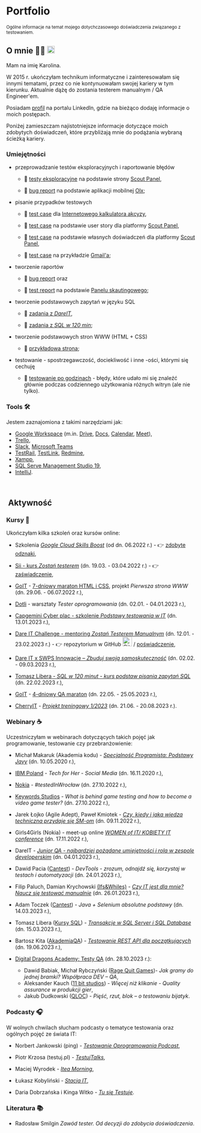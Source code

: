# Portfolio
<sub> Ogólne informacje na temat mojego dotychczasowego doświadczenia związanego z testowaniem.

## O mnie 👩‍💻 [<img width="20" alt="LinkedIn logo" src="https://user-images.githubusercontent.com/110050632/220698295-2aaafcfd-449e-4ebc-8b83-150a4fe3ddac.png">](https://www.linkedin.com/in/karabiel/)


Mam na imię Karolina.

W 2015 r. ukończyłam technikum informatyczne i zainteresowałam się innymi tematami, przez co nie kontynuowałam swojej kariery w tym kierunku. Aktualnie dążę do zostania testerem manualnym / QA Engineer'em. 

Posiadam [profil](https://www.linkedin.com/in/karabiel/) na portalu LinkedIn, gdzie na bieżąco dodaję informacje o moich postępach.
 
Poniżej zamieszczam najistotniejsze informacje dotyczące moich zdobytych doświadczeń, które przybliżają mnie do podążania wybraną ścieżką kariery.


### Umiejętności

  * przeprowadzanie testów eksploracyjnych i raportowanie błędów


    - :link: [testy eksploracyjne](https://github.com/karabiel/challenge_portfolio_Karolina#subtask-4-testy-eksploracyjne-na-podstawie-strony-scouts-panel) na podstawie strony [Scout Panel](https://scouts-test.futbolkolektyw.pl/),


    - :link: [bug report](https://docs.google.com/document/d/10Z9YXiHvSQIUTTH_gE_tWjCFvfwflCbufErSiO5BM9w/edit) na podstawie aplikacji mobilnej [Olx](https://play.google.com/store/apps/details?id=pl.tablica&hl=pl&gl=US);



  * pisanie przypadków testowych


    - :link: [test case](https://docs.google.com/spreadsheets/d/1gMRvA4AzB3IckBaf9QPf3tALYW9ygNu0e_rcYhbp9M8/edit?usp=sharing) dla [Internetowego kalkulatora akcyzy](https://obliczakcyze.pl/),


    - :link: [test case](https://docs.google.com/document/d/16axYt9oWGVhoxJG_qsYtjMcE5DUH_8Lb6Pc2V6E4WtQ/edit) na podstawie user story dla platformy [Scout Panel](https://scouts-test.futbolkolektyw.pl/),


    - :link: [test case](https://docs.google.com/document/d/1GMdhsz729eZkyM9er0wHh-U1uyYDE_b8DTaAOpzDUXg/edit) na podstawie własnych doświadczeń dla platformy [Scout Panel](https://scouts-test.futbolkolektyw.pl/),
 


    - :link: [test case](https://docs.google.com/spreadsheets/d/1m42aw74ORIgIxPNJ6pHRAMbvcZYDSOixvUUUSEOibPc/edit#gid=1984670991) na przykładzie [Gmail'a](www.gmail.com);


  * tworzenie raportów


    - :link: [bug report](https://docs.google.com/document/d/1fc_X-yDKoup5dAW1CryDtON9PDTs1DBv-mdBZgsI9uk/edit) oraz


    - :link: [test report](https://docs.google.com/document/d/1KBOfmVwDDewuCNtc_5K7XHYyNXzRtOEJ_VUHEgW1zSM/edit) na podstawie [Panelu skautingowego](https://scouts.futbolkolektyw.pl/);


  * tworzenie podstawowych zapytań w języku SQL


    - :link: [zadania z *DareIT*](https://github.com/karabiel/challenge_portfolio_Karolina#subtask-3-zadania-weight_lifting),
    
    
    - :link: [zadania z *SQL w 120 min*](https://github.com/karabiel/SQL-w-120-min/blob/main/README.md);

  * tworzenie podstawowych stron WWW (HTML + CSS)


    - :link: [przykładowa strona](https://62c29c2fac36813543eb1f90--venerable-chaja-3bae5f.netlify.app/);
    

  * testowanie - spostrzegawczość, dociekliwość i inne -ości, którymi się cechuję 
 

    - :link: [testowanie po godzinach](https://docs.google.com/document/d/11OYDfNMvq5at9UK4e01jVxfimCmF35glh1GNUl4dP6Q/edit) - błędy, które udało mi się znaleźć głównie podczas codziennego użytkowania różnych witryn (ale nie tylko).


### Tools :hammer_and_wrench:

Jestem zaznajomiona z takimi narzędziami jak:

  - [Google Workspace](https://workspace.google.com/features/) (m.in. [Drive](https://workspace.google.com/products/drive/), [Docs](https://workspace.google.com/products/docs/), [Calendar](https://workspace.google.com/products/calendar/), [Meet](https://workspace.google.com/products/meet/)),
  - [Trello](https://trello.com/pl),
  - [Slack](https://slack.com/), [Microsoft Teams](https://www.microsoft.com/pl-pl/microsoft-teams/group-chat-software)
  - [TestRail](http://testrail.com/), [TestLink](https://testlink.org/), [Redmine](https://www.redmine.org/),
  - [Xampp](https://www.apachefriends.org/pl/index.html),
  - [SQL Serve Management Studio 19](https://learn.microsoft.com/en-us/sql/ssms/download-sql-server-management-studio-ssms?view=sql-server-ver16),
  - [IntelliJ](https://www.jetbrains.com/idea/).
<br>

##  Aktywność


### Kursy :school_satchel:

Ukończyłam kilka szkoleń oraz kursów online:

  * Szkolenia [*Google Cloud Skills Boost*](https://www.cloudskillsboost.google/) (od dn. 06.2022 r.) - :point_right: [zdobyte odznaki](https://www.cloudskillsboost.google/public_profiles/f9509f71-eac0-4a44-8aa6-6cc23e8eb26a),

  * [Sii - kurs *Zostań testerem*](https://sii.pl/szkolenia/oferta/zostan-testerem/) (dn. 19.03. - 03.04.2022 r.) - :point_right: [zaświadczenie](https://drive.google.com/file/d/1vqA5gkPpQiQY4HiVvZ-A2paccgTGGMYn/view),

  * [GoIT](https://m.goit.global/pl/) - [7-dniowy maraton HTML i CSS](https://m.goit.global/pl/?utm_source=organic&utm_medium=seo&utm_campaign=freeproductpage), projekt *Pierwsza strona WWW* (dn. 29.06. - 06.07.2022 r.),

  * [Dotli](https://dotli.pl/qc/) - warsztaty *Tester oprogramowania* (dn. 02.01. - 04.01.2023 r.),

  * [Capgemini Cyber plac - szkolenie *Podstawy testowania w IT*](https://kursy.cyberplac.pl/product/podstawy-testowania-w-it/) (dn. 13.01.2023 r.),

  * [Dare IT Challenge - mentoring *Zostań Testerem Manualnym*](https://www.dareit.io/challenges/qa-manual-testing) (dn. 12.01. - 23.02.2023 r.) - :point_right: repozytorium w GitHub [<img width="25" alt="Github logo" src="https://user-images.githubusercontent.com/110050632/220699930-d425d600-c30a-499d-8bf9-a713cf389535.png">](https://github.com/karabiel/challenge_portfolio_Karolina) / [poświadczenie](https://drive.google.com/drive/folders/1kah8juosYfMavOis_6O5CjazhItI-3dD),

  * [Dare IT x SWPS Innowacje – *Zbuduj swoją samoskuteczność*](https://kurs.dareit.io/) (dn. 02.02. - 09.03.2023 r.),

  * [Tomasz Libera - *SQL w 120 minut - kurs podstaw pisania zapytań SQL*](https://www.kursysql.pl/szkolenie-sql-w-120-minut/) (dn. 22.02.2023 r.),
 
  * [GoIT](https://m.goit.global/pl) - [4-dniowy QA maraton](https://qa.m.goit.global/pl/?utm_source=organic&utm_medium=seo&utm_campaign=freeproductpage) (dn. 22.05. - 25.05.2023 r.),

  * [CherryIT](http://cherry-it.pl/) - [*Projekt treningowy 1/2023*](http://cherry-it.pl/podsumowanie-projektu-treningowego-1-2023/) (dn. 21.06. - 20.08.2023 r.).


### Webinary :coffee:

Uczestniczyłam w webinarach dotyczących takich pojęć jak programowanie, testowanie czy przebranżowienie:

  * Michał Makaruk (Akademia kodu) - [*Specjalność Programista: Podstawy Javy*](https://www.youtube.com/watch?v=wtSX8n5omrI) (dn. 10.05.2020 r.),

  * [IBM Poland](https://www.ibm.com/) - *Tech for Her - Social Media* (dn. 16.11.2020 r.),

  * [Nokia](https://www.nokia.com/) - *#testedInWrocław* (dn. 27.10.2022 r.),

  * [Keywords Studios](https://www.keywordsstudios.com/) - *What is behind game testing and how to become a video game tester?* (dn. 27.10.2022 r.),

  * Jarek Łojko (Agile Adept), Paweł Kmiotek - [*Czy, kiedy i jaka wiedza techniczna przydaje się SM-om*](https://www.youtube.com/watch?v=zuZGkgmXcQQ) (dn. 09.11.2022 r.),

  * Girls4Girls (Nokia) - meet-up online [*WOMEN of IT/ KOBIETY IT conference*](https://nokiabydgoszcz.pl/kobiety-w-it/girls-for-girls/) (dn. 17.11.2022 r.),

  * DareIT - [*Junior QA - najbardziej pożądane umiejętności i rola w zespole developerskim*](https://www.youtube.com/live/RUAwpJq928A?feature=share) (dn. 04.01.2023 r.),

  * Dawid Pacia ([Cantest](https://www.cantest.it/)) - *DevTools - zrozum, odnajdź się, korzystaj w testach i automatyzacji* (dn. 24.01.2023 r.),

  * Filip Paluch, Damian Krychowski [(Ifs&Whiles)](https://www.czyitjestdlamnie.pl/) - [*Czy IT jest dla mnie? Naucz się testować manualnie*](https://www.czyitjestdlamnie.pl/warsztaty-testowanie-manualne-aplikacji) (dn. 26.01.2023 r.),
  
  * Adam Toczek ([Cantest](https://www.cantest.it/)) - *Java + Selenium absolutne podstawy* (dn. 14.03.2023 r.),
  
  * Tomasz Libera ([Kursy SQL](https://www.kursysql.pl/)) - [*Transakcje w SQL Server i SQL Database*](https://www.youtube.com/live/i9JrEzYUm68) (dn. 15.03.2023 r.),
  
  * Bartosz Kita ([AkademiaQA](https://akademiaqa.pl/)) - [*Testowanie REST API dla początkujących*](https://www.youtube.com/live/J2h7r9BCAts?feature=share) (dn. 19.06.2023 r.),
  
  * [Digital Dragons Academy: Testy QA](https://akademia.digitaldragons.pl/testy-qa/) (dn. 28.10.2023 r.):
    - Dawid Babiak, Michał Rybczyński ([Rage Quit Games](https://ragequitgames.com/))- *Jak gramy do jednej bramki? Współpraca DEV – QA*,
    - Aleksander Kauch ([11 bit studios](https://www.11bitstudios.com)) - *Więcej niż klikanie - Quality assurance w produkcji gier*,
    - Jakub Dudkowski ([QLOC](https://q-loc.com/)) - *Pięść, rzut, blok – o testowaniu bijatyk*.
  


### Podcasty :headphones:

W wolnych chwilach słucham podcasty o tematyce testowania oraz ogólnych pojęć ze świata IT:

  * Norbert Jankowski (ping) - [*Testowanie Oprogramowania Podcast*](https://podcasts.google.com/feed/aHR0cHM6Ly9wb2RjYXN0dGVzdG93YW5pZS5wbC9mZWVkLw),

  * Piotr Krzosa (testuj.pl) - [*TestujTalks*](https://podcasts.google.com/feed/aHR0cHM6Ly9mZWVkcy5jYXB0aXZhdGUuZm0vdGVzdHVqdGFsa3Mv),

  * Maciej Wyrodek - [*Itea Morning*](https://podcasts.google.com/feed/aHR0cHM6Ly9hbmNob3IuZm0vcy82NjJlZDEwOC9wb2RjYXN0L3Jzcw),
  
  * Łukasz Kobyliński - [*Stacja IT*](https://podcasts.google.com/feed/aHR0cHM6Ly9zdGFjamFpdC5saWJzeW4uY29tL3Jzcw),

  * Daria Dobrzańska i Kinga Witko - [*Tu się Testuje*](https://open.spotify.com/show/75eyDizBIrd2QX0kSkkApJ).


### Literatura :books:

  * Radosław Smilgin *Zawód tester. Od decyzji do zdobycia doświadczenia*.
